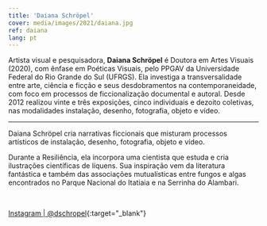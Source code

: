 ```yaml
---
title: 'Daiana Schröpel'
cover: media/images/2021/daiana.jpg
ref: daiana
lang: pt
---
```


Artista visual e pesquisadora, **Daiana Schröpel** é Doutora em Artes Visuais (2020), com ênfase em Poéticas Visuais, pelo PPGAV da Universidade Federal do Rio Grande do Sul (UFRGS). Ela investiga a transversalidade entre arte, ciência e ficção e seus desdobramentos na contemporaneidade, com foco em processos de ficcionalização documental e autoral. Desde 2012 realizou vinte e três exposições, cinco individuais e dezoito coletivas, nas modalidades instalação, desenho, fotografia, objeto e vídeo.

---

Daiana Schröpel cria narrativas ficcionais que misturam processos artísticos de instalação, desenho, fotografia, objeto e vídeo.

Durante a Resiliência, ela incorpora uma cientista que estuda e cria ilustrações científicas de líquens. Sua inspiração vem da literatura fantástica e também das associações mutualísticas entre fungos e algas encontrados no Parque Nacional do Itatiaia e na Serrinha do Alambari.


<br>


[Instagram | @dschropel](https://www.instagram.com/dschropel/){:target="_blank"}

<br>